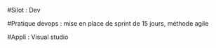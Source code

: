 #Silot : Dev

#Pratique devops : mise en place de sprint de 15 jours, méthode agile

#Appli : Visual studio
